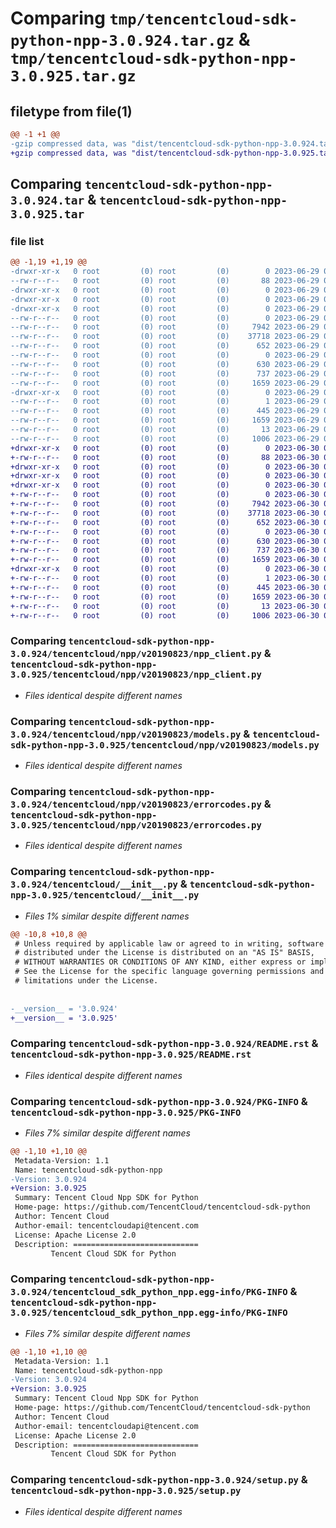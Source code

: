 # Comparing `tmp/tencentcloud-sdk-python-npp-3.0.924.tar.gz` & `tmp/tencentcloud-sdk-python-npp-3.0.925.tar.gz`

## filetype from file(1)

```diff
@@ -1 +1 @@
-gzip compressed data, was "dist/tencentcloud-sdk-python-npp-3.0.924.tar", last modified: Thu Jun 29 00:39:03 2023, max compression
+gzip compressed data, was "dist/tencentcloud-sdk-python-npp-3.0.925.tar", last modified: Fri Jun 30 02:18:47 2023, max compression
```

## Comparing `tencentcloud-sdk-python-npp-3.0.924.tar` & `tencentcloud-sdk-python-npp-3.0.925.tar`

### file list

```diff
@@ -1,19 +1,19 @@
-drwxr-xr-x   0 root         (0) root         (0)        0 2023-06-29 00:39:03.000000 tencentcloud-sdk-python-npp-3.0.924/
--rw-r--r--   0 root         (0) root         (0)       88 2023-06-29 00:39:03.000000 tencentcloud-sdk-python-npp-3.0.924/setup.cfg
-drwxr-xr-x   0 root         (0) root         (0)        0 2023-06-29 00:39:03.000000 tencentcloud-sdk-python-npp-3.0.924/tencentcloud/
-drwxr-xr-x   0 root         (0) root         (0)        0 2023-06-29 00:39:03.000000 tencentcloud-sdk-python-npp-3.0.924/tencentcloud/npp/
-drwxr-xr-x   0 root         (0) root         (0)        0 2023-06-29 00:39:03.000000 tencentcloud-sdk-python-npp-3.0.924/tencentcloud/npp/v20190823/
--rw-r--r--   0 root         (0) root         (0)        0 2023-06-29 00:39:02.000000 tencentcloud-sdk-python-npp-3.0.924/tencentcloud/npp/v20190823/__init__.py
--rw-r--r--   0 root         (0) root         (0)     7942 2023-06-29 00:39:02.000000 tencentcloud-sdk-python-npp-3.0.924/tencentcloud/npp/v20190823/npp_client.py
--rw-r--r--   0 root         (0) root         (0)    37718 2023-06-29 00:39:02.000000 tencentcloud-sdk-python-npp-3.0.924/tencentcloud/npp/v20190823/models.py
--rw-r--r--   0 root         (0) root         (0)      652 2023-06-29 00:39:02.000000 tencentcloud-sdk-python-npp-3.0.924/tencentcloud/npp/v20190823/errorcodes.py
--rw-r--r--   0 root         (0) root         (0)        0 2023-06-29 00:39:02.000000 tencentcloud-sdk-python-npp-3.0.924/tencentcloud/npp/__init__.py
--rw-r--r--   0 root         (0) root         (0)      630 2023-06-29 00:39:02.000000 tencentcloud-sdk-python-npp-3.0.924/tencentcloud/__init__.py
--rw-r--r--   0 root         (0) root         (0)      737 2023-06-29 00:39:02.000000 tencentcloud-sdk-python-npp-3.0.924/README.rst
--rw-r--r--   0 root         (0) root         (0)     1659 2023-06-29 00:39:03.000000 tencentcloud-sdk-python-npp-3.0.924/PKG-INFO
-drwxr-xr-x   0 root         (0) root         (0)        0 2023-06-29 00:39:03.000000 tencentcloud-sdk-python-npp-3.0.924/tencentcloud_sdk_python_npp.egg-info/
--rw-r--r--   0 root         (0) root         (0)        1 2023-06-29 00:39:03.000000 tencentcloud-sdk-python-npp-3.0.924/tencentcloud_sdk_python_npp.egg-info/dependency_links.txt
--rw-r--r--   0 root         (0) root         (0)      445 2023-06-29 00:39:03.000000 tencentcloud-sdk-python-npp-3.0.924/tencentcloud_sdk_python_npp.egg-info/SOURCES.txt
--rw-r--r--   0 root         (0) root         (0)     1659 2023-06-29 00:39:03.000000 tencentcloud-sdk-python-npp-3.0.924/tencentcloud_sdk_python_npp.egg-info/PKG-INFO
--rw-r--r--   0 root         (0) root         (0)       13 2023-06-29 00:39:03.000000 tencentcloud-sdk-python-npp-3.0.924/tencentcloud_sdk_python_npp.egg-info/top_level.txt
--rw-r--r--   0 root         (0) root         (0)     1006 2023-06-29 00:39:02.000000 tencentcloud-sdk-python-npp-3.0.924/setup.py
+drwxr-xr-x   0 root         (0) root         (0)        0 2023-06-30 02:18:47.000000 tencentcloud-sdk-python-npp-3.0.925/
+-rw-r--r--   0 root         (0) root         (0)       88 2023-06-30 02:18:47.000000 tencentcloud-sdk-python-npp-3.0.925/setup.cfg
+drwxr-xr-x   0 root         (0) root         (0)        0 2023-06-30 02:18:47.000000 tencentcloud-sdk-python-npp-3.0.925/tencentcloud/
+drwxr-xr-x   0 root         (0) root         (0)        0 2023-06-30 02:18:47.000000 tencentcloud-sdk-python-npp-3.0.925/tencentcloud/npp/
+drwxr-xr-x   0 root         (0) root         (0)        0 2023-06-30 02:18:47.000000 tencentcloud-sdk-python-npp-3.0.925/tencentcloud/npp/v20190823/
+-rw-r--r--   0 root         (0) root         (0)        0 2023-06-30 02:18:46.000000 tencentcloud-sdk-python-npp-3.0.925/tencentcloud/npp/v20190823/__init__.py
+-rw-r--r--   0 root         (0) root         (0)     7942 2023-06-30 02:18:46.000000 tencentcloud-sdk-python-npp-3.0.925/tencentcloud/npp/v20190823/npp_client.py
+-rw-r--r--   0 root         (0) root         (0)    37718 2023-06-30 02:18:46.000000 tencentcloud-sdk-python-npp-3.0.925/tencentcloud/npp/v20190823/models.py
+-rw-r--r--   0 root         (0) root         (0)      652 2023-06-30 02:18:46.000000 tencentcloud-sdk-python-npp-3.0.925/tencentcloud/npp/v20190823/errorcodes.py
+-rw-r--r--   0 root         (0) root         (0)        0 2023-06-30 02:18:46.000000 tencentcloud-sdk-python-npp-3.0.925/tencentcloud/npp/__init__.py
+-rw-r--r--   0 root         (0) root         (0)      630 2023-06-30 02:18:46.000000 tencentcloud-sdk-python-npp-3.0.925/tencentcloud/__init__.py
+-rw-r--r--   0 root         (0) root         (0)      737 2023-06-30 02:18:46.000000 tencentcloud-sdk-python-npp-3.0.925/README.rst
+-rw-r--r--   0 root         (0) root         (0)     1659 2023-06-30 02:18:47.000000 tencentcloud-sdk-python-npp-3.0.925/PKG-INFO
+drwxr-xr-x   0 root         (0) root         (0)        0 2023-06-30 02:18:47.000000 tencentcloud-sdk-python-npp-3.0.925/tencentcloud_sdk_python_npp.egg-info/
+-rw-r--r--   0 root         (0) root         (0)        1 2023-06-30 02:18:46.000000 tencentcloud-sdk-python-npp-3.0.925/tencentcloud_sdk_python_npp.egg-info/dependency_links.txt
+-rw-r--r--   0 root         (0) root         (0)      445 2023-06-30 02:18:47.000000 tencentcloud-sdk-python-npp-3.0.925/tencentcloud_sdk_python_npp.egg-info/SOURCES.txt
+-rw-r--r--   0 root         (0) root         (0)     1659 2023-06-30 02:18:46.000000 tencentcloud-sdk-python-npp-3.0.925/tencentcloud_sdk_python_npp.egg-info/PKG-INFO
+-rw-r--r--   0 root         (0) root         (0)       13 2023-06-30 02:18:46.000000 tencentcloud-sdk-python-npp-3.0.925/tencentcloud_sdk_python_npp.egg-info/top_level.txt
+-rw-r--r--   0 root         (0) root         (0)     1006 2023-06-30 02:18:46.000000 tencentcloud-sdk-python-npp-3.0.925/setup.py
```

### Comparing `tencentcloud-sdk-python-npp-3.0.924/tencentcloud/npp/v20190823/npp_client.py` & `tencentcloud-sdk-python-npp-3.0.925/tencentcloud/npp/v20190823/npp_client.py`

 * *Files identical despite different names*

### Comparing `tencentcloud-sdk-python-npp-3.0.924/tencentcloud/npp/v20190823/models.py` & `tencentcloud-sdk-python-npp-3.0.925/tencentcloud/npp/v20190823/models.py`

 * *Files identical despite different names*

### Comparing `tencentcloud-sdk-python-npp-3.0.924/tencentcloud/npp/v20190823/errorcodes.py` & `tencentcloud-sdk-python-npp-3.0.925/tencentcloud/npp/v20190823/errorcodes.py`

 * *Files identical despite different names*

### Comparing `tencentcloud-sdk-python-npp-3.0.924/tencentcloud/__init__.py` & `tencentcloud-sdk-python-npp-3.0.925/tencentcloud/__init__.py`

 * *Files 1% similar despite different names*

```diff
@@ -10,8 +10,8 @@
 # Unless required by applicable law or agreed to in writing, software
 # distributed under the License is distributed on an "AS IS" BASIS,
 # WITHOUT WARRANTIES OR CONDITIONS OF ANY KIND, either express or implied.
 # See the License for the specific language governing permissions and
 # limitations under the License.
 
 
-__version__ = '3.0.924'
+__version__ = '3.0.925'
```

### Comparing `tencentcloud-sdk-python-npp-3.0.924/README.rst` & `tencentcloud-sdk-python-npp-3.0.925/README.rst`

 * *Files identical despite different names*

### Comparing `tencentcloud-sdk-python-npp-3.0.924/PKG-INFO` & `tencentcloud-sdk-python-npp-3.0.925/PKG-INFO`

 * *Files 7% similar despite different names*

```diff
@@ -1,10 +1,10 @@
 Metadata-Version: 1.1
 Name: tencentcloud-sdk-python-npp
-Version: 3.0.924
+Version: 3.0.925
 Summary: Tencent Cloud Npp SDK for Python
 Home-page: https://github.com/TencentCloud/tencentcloud-sdk-python
 Author: Tencent Cloud
 Author-email: tencentcloudapi@tencent.com
 License: Apache License 2.0
 Description: ============================
         Tencent Cloud SDK for Python
```

### Comparing `tencentcloud-sdk-python-npp-3.0.924/tencentcloud_sdk_python_npp.egg-info/PKG-INFO` & `tencentcloud-sdk-python-npp-3.0.925/tencentcloud_sdk_python_npp.egg-info/PKG-INFO`

 * *Files 7% similar despite different names*

```diff
@@ -1,10 +1,10 @@
 Metadata-Version: 1.1
 Name: tencentcloud-sdk-python-npp
-Version: 3.0.924
+Version: 3.0.925
 Summary: Tencent Cloud Npp SDK for Python
 Home-page: https://github.com/TencentCloud/tencentcloud-sdk-python
 Author: Tencent Cloud
 Author-email: tencentcloudapi@tencent.com
 License: Apache License 2.0
 Description: ============================
         Tencent Cloud SDK for Python
```

### Comparing `tencentcloud-sdk-python-npp-3.0.924/setup.py` & `tencentcloud-sdk-python-npp-3.0.925/setup.py`

 * *Files identical despite different names*

